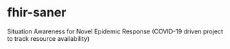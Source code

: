 # fhir-saner
Situation Awareness for Novel Epidemic Response (COVID-19 driven project to track resource availability)

